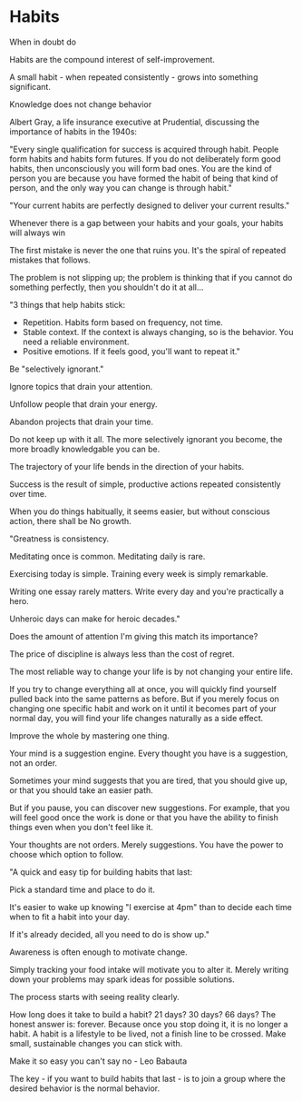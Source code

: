 # Habits

When in doubt do

Habits are the compound interest of self-improvement.

A small habit - when repeated consistently - grows into something significant.

Knowledge does not change behavior

Albert Gray, a life insurance executive at Prudential, discussing the importance of habits in the 1940s:

"Every single qualification for success is acquired through habit. People form habits and habits form futures. If you do not deliberately form good habits, then unconsciously you will form bad ones. You are the kind of person you are because you have formed the habit of being that kind of person, and the only way you can change is through habit."

"Your current habits are perfectly designed to deliver your current results."

Whenever there is a gap between your habits and your goals, your habits will always win

The first mistake is never the one that ruins you. It's the spiral of repeated mistakes that follows.

The problem is not slipping up; the problem is thinking that if you cannot do something perfectly, then you shouldn't do it at all...

"3 things that help habits stick:

- Repetition. Habits form based on frequency, not time.
- Stable context. If the context is always changing, so is the behavior. You need a reliable environment.
- Positive emotions. If it feels good, you'll want to repeat it."

Be "selectively ignorant."

Ignore topics that drain your attention.

Unfollow people that drain your energy.

Abandon projects that drain your time.

Do not keep up with it all. The more selectively ignorant you become, the more broadly knowledgable you can be.

The trajectory of your life bends in the direction of your habits.

Success is the result of simple, productive actions repeated consistently over time.

When you do things habitually, it seems easier, but without conscious action, there shall be No growth.

"Greatness is consistency.

Meditating once is common. Meditating daily is rare.

Exercising today is simple. Training every week is simply remarkable.

Writing one essay rarely matters. Write every day and you're practically a hero.

Unheroic days can make for heroic decades."

Does the amount of attention I'm giving this match its importance?

The price of discipline is always less than the cost of regret.

The most reliable way to change your life is by not changing your entire life.

If you try to change everything all at once, you will quickly find yourself pulled back into the same patterns as before. But if you merely focus on changing one specific habit and work on it until it becomes part of your normal day, you will find your life changes naturally as a side effect.

Improve the whole by mastering one thing.

Your mind is a suggestion engine. Every thought you have is a suggestion, not an order.

Sometimes your mind suggests that you are tired, that you should give up, or that you should take an easier path.

But if you pause, you can discover new suggestions. For example, that you will feel good once the work is done or that you have the ability to finish things even when you don't feel like it.

Your thoughts are not orders. Merely suggestions. You have the power to choose which option to follow.

"A quick and easy tip for building habits that last:

Pick a standard time and place to do it.

It's easier to wake up knowing "I exercise at 4pm" than to decide each time when to fit a habit into your day.

If it's already decided, all you need to do is show up."

Awareness is often enough to motivate change.

Simply tracking your food intake will motivate you to alter it. Merely writing down your problems may spark ideas for possible solutions.

The process starts with seeing reality clearly.

How long does it take to build a habit?
21 days? 30 days? 66 days?
The honest answer is: forever. Because once you stop doing it, it is no longer a habit.
A habit is a lifestyle to be lived, not a finish line to be crossed. Make small, sustainable changes you can stick with.

Make it so easy you can't say no - Leo Babauta

The key - if you want to build habits that last - is to join a group where the desired behavior is the normal behavior.
